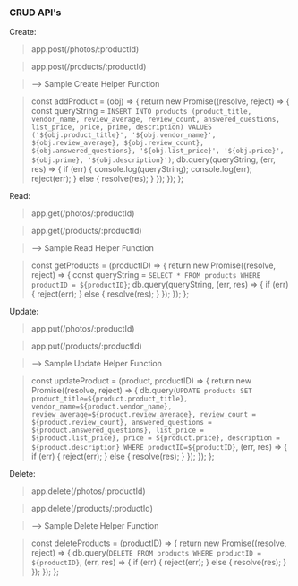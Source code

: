 ### CRUD API's
Create: 
> app.post(/photos/:productId)

> app.post(/products/:productId)

> --> Sample Create Helper Function

> const addProduct = (obj) => {
>   return new Promise((resolve, reject) => {
>     const queryString = `INSERT INTO products (product_title, vendor_name, review_average, review_count, answered_questions, list_price, price, prime, description) VALUES ('${obj.product_title}', '${obj.vendor_name}', ${obj.review_average}, ${obj.review_count}, ${obj.answered_questions}, '${obj.list_price}', '${obj.price}', ${obj.prime}, '${obj.description}')`;
>     db.query(queryString, (err, res) => {
>       if (err) {
>         console.log(queryString);
>         console.log(err);
>         reject(err);
>       } else {
>         resolve(res);
>       }
>     });
>   });
> };

Read: 
 > app.get(/photos/:productId)

 > app.get(/products/:productId)

> --> Sample Read Helper Function

> const getProducts = (productID) => {
>   return new Promise((resolve, reject) => {
>     const queryString = `SELECT * FROM products WHERE productID = ${productID}`;
>     db.query(queryString, (err, res) => {
>       if (err) {
>         reject(err);
>       } else {
>         resolve(res);
>       }
>     });
>   });
> };

Update: 
 > app.put(/photos/:productId)

 > app.put(/products/:productId)

> --> Sample Update Helper Function

 > const updateProduct = (product, productID) => {
>   return new Promise((resolve, reject) => {
>     db.query(`UPDATE products SET product_title=${product.product_title}, vendor_name=${product.vendor_name}, review_average=${product.review_average}, review_count = ${product.review_count}, answered_questions = ${product.answered_questions}, list_price = ${product.list_price}, price = ${product.price}, description = ${product.description} WHERE productID=${productID}`, (err, res) => {
>       if (err) {
>         reject(err);
>       } else {
>         resolve(res);
>       }
>     });
>   });
> };

Delete:
 > app.delete(/photos/:productId)

 > app.delete(/products/:productId)

> --> Sample Delete Helper Function

 > const deleteProducts = (productID) => {
 >   return new Promise((resolve, reject) => {
 >     db.query(`DELETE FROM products WHERE productID = ${productID}`, (err, res) => {
 >       if (err) {
 >         reject(err);
 >       } else {
 >         resolve(res);
 >       }
 >     });
 >   });
 > };